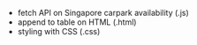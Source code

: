 - fetch API on Singapore carpark availability (.js)
- append to table on HTML (.html)
- styling with CSS (.css)
